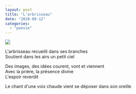 ```yaml
---
layout: post
title: "L'arbrisseau"
date: "2020-09-12"
categories: 
  - "poesie"
---
```


[![](https://enricojl.files.wordpress.com/2021/01/plants_seedling_growth.png?w=640)](https://enricojl.files.wordpress.com/2021/01/plants_seedling_growth.png)

L'arbrisseau recueilli dans ses branches  
Soutient dans les airs un petit ciel

Des images, des idées courent, vont et viennent  
Avec la prière, la présence divine  
L'espoir reverdit

Le chant d'une voix chaude vient se déposer dans son oreille
